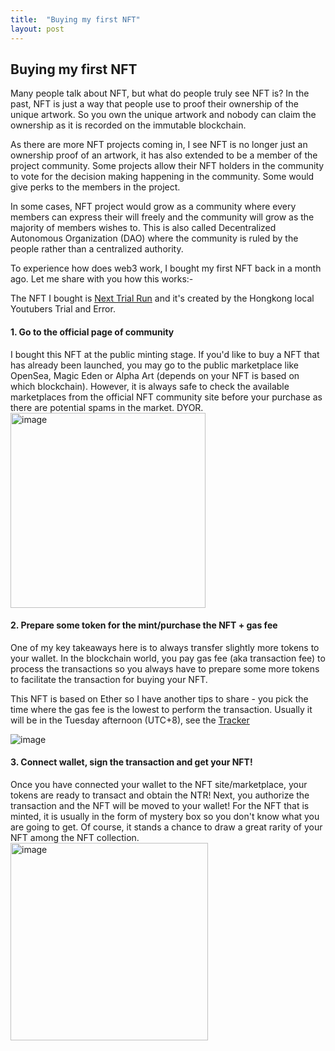 ```yaml
---
title:  "Buying my first NFT"
layout: post
---
```

## Buying my first NFT 
Many people talk about NFT, but what do people truly see NFT is? In the past, NFT is just a way that people use to proof their ownership of the unique artwork.
So you own the unique artwork and nobody can claim the ownership as it is recorded on the immutable blockchain.

As there are more NFT projects coming in, I see NFT is no longer just an ownership proof of an artwork, it has also extended to be a member of the project community.
Some projects allow their NFT holders in the community to vote for the decision making happening in the community. Some would give perks to the members in the project.  

In some cases, NFT project would grow as a community where every members can express their will freely and the community will grow as the majority of members wishes to.
This is also called Decentralized Autonomous Organization (DAO) where the community is ruled by the people rather than a centralized authority.

To experience how does web3 work, I bought my first NFT back in a month ago. Let me share with you how this works:-

The NFT I bought is [Next Trial Run](https://nexttrialrun.io/) and it's created by the Hongkong local Youtubers Trial and Error. 

#### 1. Go to the official page of community
I bought this NFT at the public minting stage. If you'd like to buy a NFT that has already been launched, you may go to the public marketplace like OpenSea, Magic Eden or Alpha Art (depends on your NFT is based on which blockchain).
However, it is always safe to check the available marketplaces from the official NFT community site before your purchase as there are potential spams in the market. DYOR.
<img width="312" alt="image" src="https://user-images.githubusercontent.com/76480688/172792824-6b2c82ef-1d80-4cc4-b705-55fb039cb1ba.png">


#### 2. Prepare some token for the mint/purchase the NFT + gas fee
One of my key takeaways here is to always transfer slightly more tokens to your wallet. 
In the blockchain world, you pay gas fee (aka transaction fee) to process the transactions so you always have to prepare some more tokens to facilitate the transaction for buying your NFT.

This NFT is based on Ether so I have another tips to share - you pick the time where the gas fee is the lowest to perform the transaction. Usually it will be in the Tuesday afternoon (UTC+8), see the [Tracker](https://ethereumprice.org/gas/)

![image](https://user-images.githubusercontent.com/76480688/172775266-baa8b800-4985-415c-bec5-f3e48c7e22dd.png)

#### 3. Connect wallet, sign the transaction and get your NFT!
Once you have connected your wallet to the NFT site/marketplace, your tokens are ready to transact and obtain the NTR! Next, you authorize the transaction and the NFT will be moved to your wallet! For the NFT that is minted, it is usually in the form of mystery box so you don't know what you are going to get. Of course, it stands a chance to draw a great rarity of your NFT among the NFT collection. 
<img width="316" alt="image" src="https://user-images.githubusercontent.com/76480688/172792945-e15779bd-2a23-4a85-9080-7741a338ccbf.png">

